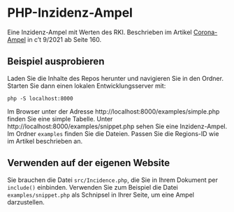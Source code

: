 # PHP-Inzidenz-Ampel

Eine Inzidenz-Ampel mit Werten des RKI. Beschrieben im Artikel [Corona-Ampel](https://ct.de/yw1c) in c’t 9/2021 ab Seite 160.

## Beispiel ausprobieren

Laden Sie die Inhalte des Repos herunter und navigieren Sie in den Ordner. Starten Sie dann einen lokalen Entwicklungsserver mit:

```
php -S localhost:8000
```

Im Browser unter der Adresse http://localhost:8000/examples/simple.php finden Sie eine simple Tabelle. Unter http://localhost:8000/examples/snippet.php sehen Sie eine Inzidenz-Ampel.
Im Ordner `examples` finden Sie die Dateien. Passen Sie die Regions-ID wie im Artikel beschrieben an.

## Verwenden auf der eigenen Website

Sie brauchen die Datei `src/Incidence.php`, die Sie in Ihrem Dokument per `include()` einbinden. Verwenden Sie zum Beispiel die Datei `examples/snippet.php` als Schnipsel in Ihrer Seite, um eine Ampel darzustellen.
